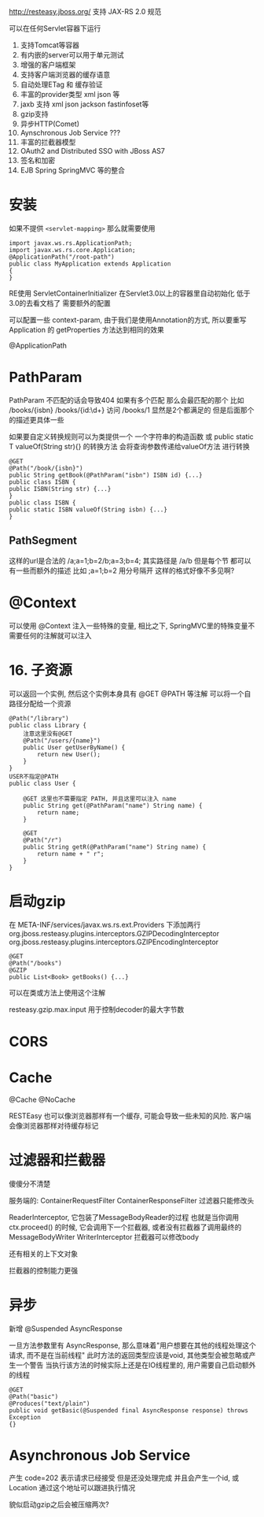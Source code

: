 http://resteasy.jboss.org/
支持 JAX-RS 2.0 规范

可以在任何Servlet容器下运行

1. 支持Tomcat等容器
2. 有内嵌的server可以用于单元测试
3. 增强的客户端框架
4. 支持客户端浏览器的缓存语意
5. 自动处理ETag 和 缓存验证
6. 丰富的provider类型 xml json 等
7. jaxb 支持 xml json jackson fastinfoset等
8. gzip支持
9. 异步HTTP(Comet)
10. Aynschronous Job Service ???
11. 丰富的拦截器模型
12. OAuth2 and Distributed SSO with JBoss AS7
13. 签名和加密
14. EJB Spring SpringMVC 等的整合


# 安装 #
如果不提供 ```<servlet-mapping>``` 那么就需要使用
```
import javax.ws.rs.ApplicationPath;
import javax.ws.rs.core.Application;
@ApplicationPath("/root-path")
public class MyApplication extends Application
{
}
```

RE使用 ServletContainerInitializer 在Servlet3.0以上的容器里自动初始化
低于3.0的去看文档了 需要额外的配置

可以配置一些 context-param, 由于我们是使用Annotation的方式, 所以要重写 Application 的 getProperties 方法达到相同的效果

@ApplicationPath


# PathParam #
PathParam 不匹配的话会导致404
如果有多个匹配 那么会最匹配的那个
比如 /books/{isbn} /books/{id:\\d+}
访问 /books/1 显然是2个都满足的 但是后面那个的描述更具体一些

如果要自定义转换规则可以为类提供一个 一个字符串的构造函数 或 public static T valueOf(String str){} 的转换方法
会将查询参数传递给valueOf方法 进行转换

```
@GET
@Path("/book/{isbn}")
public String getBook(@PathParam("isbn") ISBN id) {...}
public class ISBN {
public ISBN(String str) {...}
}
public class ISBN {
public static ISBN valueOf(String isbn) {...}
}
````

## PathSegment ##
这样的url是合法的 /a;a=1;b=2/b;a=3;b=4;
其实路径是 /a/b 但是每个节 都可以有一些而额外的描述 比如 ;a=1;b=2 用分号隔开
这样的格式好像不多见啊?

# @Context #
可以使用 @Context 注入一些特殊的变量, 相比之下, SpringMVC里的特殊变量不需要任何的注解就可以注入

# 16. 子资源 #
可以返回一个实例, 然后这个实例本身具有 @GET @PATH 等注解
可以将一个自路径分配给一个资源

```
@Path("/library")
public class Library {
	注意这里没有@GET
	@Path("/users/{name}")
	public User getUserByName() {
		return new User();
	}
}
USER不指定@PATH
public class User {
	
	@GET 这里也不需要指定 PATH, 并且这里可以注入 name
	public String get(@PathParam("name") String name) {
		return name;
	}

	@GET
	@Path("/r")
	public String getR(@PathParam("name") String name) {
		return name + " r";
	}
}
```

# 启动gzip #
在 META-INF/services/javax.ws.rs.ext.Providers 下添加两行
org.jboss.resteasy.plugins.interceptors.GZIPDecodingInterceptor
org.jboss.resteasy.plugins.interceptors.GZIPEncodingInterceptor

```
@GET
@Path("/books")
@GZIP
public List<Book> getBooks() {...}
```

可以在类或方法上使用这个注解

resteasy.gzip.max.input 用于控制decoder的最大字节数

# CORS #

# Cache #
@Cache
@NoCache

RESTEasy 也可以像浏览器那样有一个缓存, 可能会导致一些未知的风险.
客户端会像浏览器那样对待缓存标记

# 过滤器和拦截器 #
傻傻分不清楚

服务端的:
ContainerRequestFilter
ContainerResponseFilter
过滤器只能修改头

ReaderInterceptor, 它包装了MessageBodyReader的过程 也就是当你调用 ctx.proceed() 的时候, 它会调用下一个拦截器, 或者没有拦截器了调用最终的MessageBodyWriter
WriterInterceptor
拦截器可以修改body

还有相关的上下文对象

拦截器的控制能力更强

# 异步 #
新增
@Suspended
AsyncResponse

一旦方法参数里有 AsyncResponse, 那么意味着"用户想要在其他的线程处理这个请求, 而不是在当前线程"
此时方法的返回类型应该是void, 其他类型会被忽略或产生一个警告
当执行该方法的时候实际上还是在IO线程里的, 用户需要自己启动额外的线程

```
@GET
@Path("basic")
@Produces("text/plain")
public void getBasic(@Suspended final AsyncResponse response) throws Exception
{}
```

# Asynchronous Job Service #
产生 code=202 表示请求已经接受 但是还没处理完成
并且会产生一个id, 或 Location
通过这个地址可以跟进执行情况

貌似启动gzip之后会被压缩两次?
